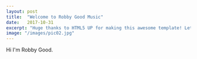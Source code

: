 ```yaml
---
layout: post
title:  "Welcome to Robby Good Music"
date:   2017-10-31
excerpt: "Huge thanks to HTML5 UP for making this awesome template! Let's see what it can do"
image: "/images/pic02.jpg"
---
```


Hi I'm Robby Good.